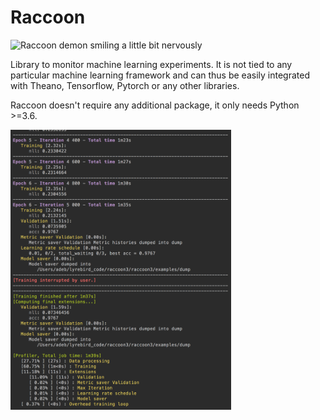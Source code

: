 # Raccoon

![Raccoon demon smiling a little bit nervously](https://markosun.files.wordpress.com/2010/01/rabid_raccoon.jpg?w=1000)

Library to monitor machine learning experiments. It is not tied to any particular machine learning framework and can thus be easily integrated with Theano, Tensorflow, Pytorch or any other libraries.

Raccoon doesn't require any additional package, it only needs Python >=3.6.

<img src="./examples/mnist.png" width="70%">